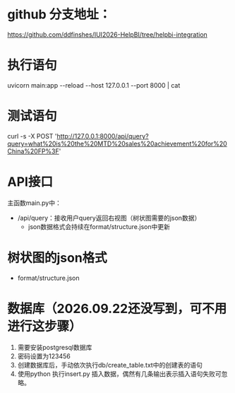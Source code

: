 # github 分支地址：
https://github.com/ddfinshes/IUI2026-HelpBI/tree/helpbi-integration

# 执行语句
uvicorn main:app --reload --host 127.0.0.1 --port 8000 | cat
# 测试语句
curl -s -X POST 'http://127.0.0.1:8000/api/query?query=what%20is%20the%20MTD%20sales%20achievement%20for%20China%20FP%3F'

# API接口
主函数main.py中：
- /api/query：接收用户query返回右视图（树状图需要的json数据）
    - json数据格式会持续在format/structure.json中更新

# 树状图的json格式
- format/structure.json


# 数据库（2026.09.22还没写到，可不用进行这步骤）
1. 需要安装postgresql数据库
2. 密码设置为123456
3. 创建数据库后，手动依次执行db/create_table.txt中的创建表的语句
4. 使用python 执行insert.py 插入数据，偶然有几条输出表示插入语句失败可忽略。
 
